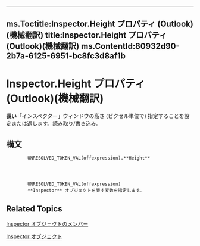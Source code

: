 

---
ms.Toctitle:Inspector.Height プロパティ (Outlook)(機械翻訳)
title:Inspector.Height プロパティ (Outlook)(機械翻訳)
ms.ContentId:80932d90-2b7a-6125-6951-bc8fc3d8af1b
---
# Inspector.Height プロパティ (Outlook)(機械翻訳)




**長い**「インスペクター」ウィンドウの高さ (ピクセル単位で) 指定することを設定または返します。読み取り/書き込み。

## 構文

            UNRESOLVED_TOKEN_VAL(offexpression).**Height**




            UNRESOLVED_TOKEN_VAL(offexpression)
            **Inspector** オブジェクトを表す変数を指定します。



## Related Topics

[Inspector オブジェクトのメンバー](acd3e13f-4727-7966-d2a5-a95e4528425c.md)

[Inspector オブジェクト](d7384756-669c-0549-1032-c3b864187994.md)




